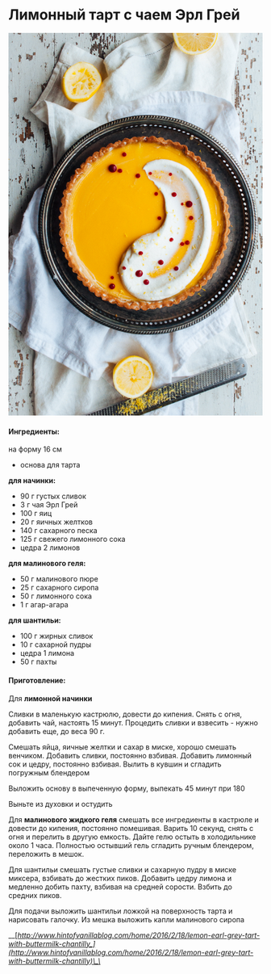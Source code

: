 # Лимонный тарт с чаем Эрл Грей

![](../../pics/lemon+earl+grey+tart+11.jpg)



#### Ингредиенты:

на форму 16 см

* основа для тарта

**для начинки:**

* 90 г густых сливок
* 3 г чая Эрл Грей
* 100 г яиц
* 20 г яичных желтков
* 140 г сахарного песка
* 125 г свежего лимонного сока
* цедра 2 лимонов

**для малинового геля:**

* 50 г малинового пюре
* 25 г сахарного сиропа 
* 50 г лимонного сока 
* 1 г агар-агара

**для шантильи:**

* 100 г жирных сливок 
* 10 г сахарной пудры 
* цедра 1 лимона
* 50 г пахты

#### Приготовление:

Для **лимонной начинки**

Сливки в маленькую кастрюлю, довести до кипения. Снять с огня, добавить чай, настоять 15 минут. Процедить сливки и взвесить - нужно добавить еще, до веса 90 г.

Смешать яйца, яичные желтки и сахар в миске, хорошо смешать венчиком. Добавить сливки, постоянно взбивая. Добавить лимонный сок и цедру, постоянно взбивая. Вылить в кувшин и сгладить погружным блендером  
  
Выложить основу в выпеченную форму, выпекать 45 минут при 180 

Выньте из духовки и остудить  
  
Для **малинового жидкого геля** смешать все ингредиенты в кастрюле и довести до кипения, постоянно помешивая. Варить 10 секунд, снять с огня и перелить в другую емкость. Дайте гелю остыть в холодильнике около 1 часа. Полностью остывший гель сгладить ручным блендером, переложить в мешок.

Для шантильи смешать густые сливки и сахарную пудру в миске миксера, взбивать до жестких пиков. Добавить цедру лимона и медленно добить пахту, взбивая на средней сорости. Взбить до средних пиков.

Для подачи выложить шантильи ложкой на поверхность тарта и нарисовать галочку. Из мешка выложить капли малинового сиропа

\_\_[_http://www.hintofvanillablog.com/home/2016/2/18/lemon-earl-grey-tart-with-buttermilk-chantilly_](http://www.hintofvanillablog.com/home/2016/2/18/lemon-earl-grey-tart-with-buttermilk-chantilly)\_\_

